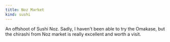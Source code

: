 ```yaml
---
title: Noz Market
kind: sushi
---
```

An offshoot of Sushi Noz. Sadly, I haven't been able to try the Omakase, but the chirashi from Noz market is really excellent and worth a visit.
